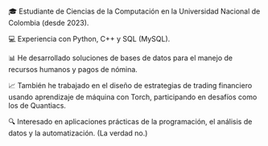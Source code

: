 🎓 Estudiante de Ciencias de la Computación en la Universidad Nacional de Colombia (desde 2023).

💻 Experiencia con Python, C++ y SQL (MySQL).

📊 He desarrollado soluciones de bases de datos para el manejo de recursos humanos y pagos de nómina.

📈 También he trabajado en el diseño de estrategias de trading financiero usando aprendizaje de máquina con Torch, participando en desafíos como los de Quantiacs.

🔍 Interesado en aplicaciones prácticas de la programación, el análisis de datos y la automatización. (La verdad no.)
